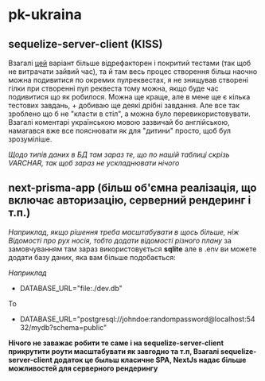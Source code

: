 # pk-ukraina

## sequelize-server-client (KISS)

Взагалі [цей](https://github.com/maxmax/pk-ukraina/tree/main/sequelize-server-client) варіант більше відрефакторен і покритий тестами (так щоб не витрачати зайвий час), та й там весь процес створення більш наочно можна подивитися по окремих пулреквестах, я не знищував створені гілки при створенні пул реквеста тому можна, якщо буде час подивитися що як робилося. Можна ще краще, але в мене ще є кілька тестових завдань, + добиваю ще деякі дрібні завдання. Але все так зроблено що б не "класти в стіл", а можна було перевикористовувати. Взагалі коментарі українською мовою зазвичай бо англійською, намагався вже все пояснювати як для "дитини" просто, щоб бул зрозуміліше.

*Щодо типів даних в БД там зараз те, що по нашій таблиці скрізь VARCHAR, так щоб зараз не ускладнювати нічого*
 
## next-prisma-app (більш об'ємна реалізація, що включає авторизацію, серверний рендеринг і т.п.)
*Наприклад, якщо рішення треба масштабувати в щось більше, ніж Відомості про рух носія, тобто додати відомості різного плану*
за замовчуванням там зараз використовується **sqlite** але в .env ви можете додати базу даних, яка вам більше подобається:

*Наприклад*

- DATABASE_URL="file:./dev.db"

To

- DATABASE_URL="postgresql://johndoe:randompassword@localhost:5432/mydb?schema=public"

**Нічого не заважає робити те саме і на sequelize-server-client прикрутити роути масштабувати як завгодно та т.п, Взагалі sequelize-server-client додаток це быльш класичне SPA, NextJs надає більше можливостей для серверного рендерингу**
